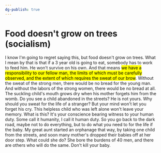 ```yaml
---
dg-publish: true
---
```

# Food doesn't grow on trees (socialism)


I know I'm going to regret saying this, but food doesn't grow on trees. What I mean by that is that if a 3 year old is going to eat, somebody has to work to feed him. He won't survive on his own. And that means <mark class="hltr-yellow">we have a responsibility to our fellow man, the limits of which must be carefully observed, and the extent of which requires the sweat of our brow</mark>. Without the sweat of the strong men, there would be no bread for the young man. And without the labors of the strong women, there would be no bread at all. The suckling child's mouth grows dry when his mother forgets him from the womb. Do you see a child abandoned in the streets? He is not yours. Why should you sweat for the life of a stranger? But your mind won't let you forget his cry. This helpless child who was left alone won't leave your memory. What is this? It's your conscience bearing witness to your human duty. Some call it humanity, I call it human duty. So you go back to the dark road, maybe not to do everything, but to do what you need to for the life if the baby. My great aunt started an orphanage that way, by taking one child from the streets, and soon many mother's dropped their babies off at her door step. What could she do? She bore the burdens of 40 men, and there are others who will do the same. Don't kill your baby.